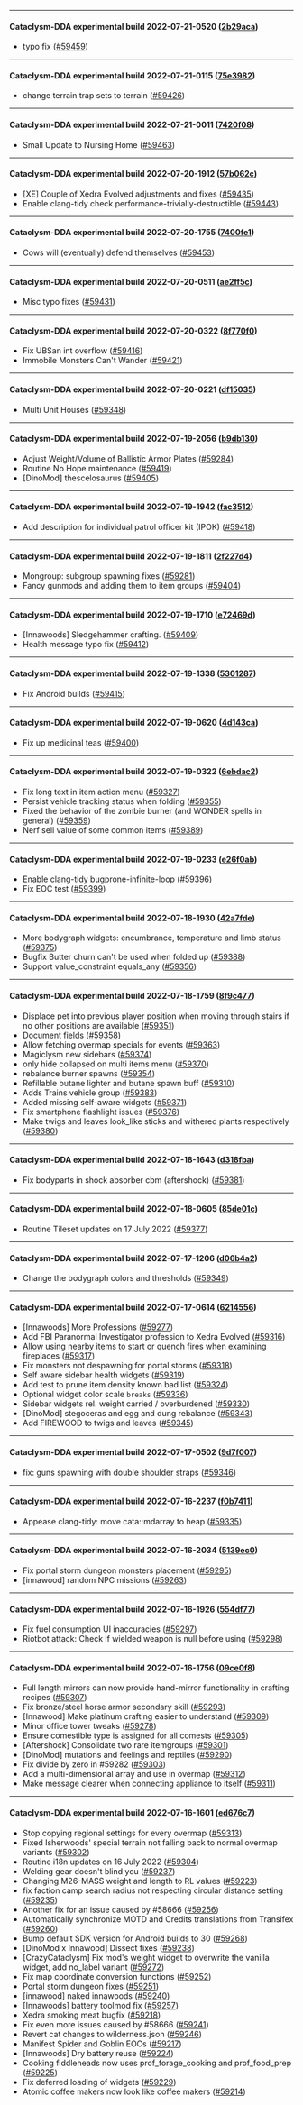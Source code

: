 
---

#### Cataclysm-DDA experimental build 2022-07-21-0520 ([2b29aca](https://github.com/CleverRaven/Cataclysm-DDA/releases/tag/cdda-experimental-2022-07-21-0520))

* typo fix ([#59459](https://github.com/CleverRaven/Cataclysm-DDA/pull/59459))

---

#### Cataclysm-DDA experimental build 2022-07-21-0115 ([75e3982](https://github.com/CleverRaven/Cataclysm-DDA/releases/tag/cdda-experimental-2022-07-21-0115))

* change terrain trap sets to terrain ([#59426](https://github.com/CleverRaven/Cataclysm-DDA/pull/59426))

---

#### Cataclysm-DDA experimental build 2022-07-21-0011 ([7420f08](https://github.com/CleverRaven/Cataclysm-DDA/releases/tag/cdda-experimental-2022-07-21-0011))

* Small Update to Nursing Home ([#59463](https://github.com/CleverRaven/Cataclysm-DDA/pull/59463))

---

#### Cataclysm-DDA experimental build 2022-07-20-1912 ([57b062c](https://github.com/CleverRaven/Cataclysm-DDA/releases/tag/cdda-experimental-2022-07-20-1912))

* [XE] Couple of Xedra Evolved adjustments and fixes ([#59435](https://github.com/CleverRaven/Cataclysm-DDA/pull/59435))
* Enable clang-tidy check performance-trivially-destructible ([#59443](https://github.com/CleverRaven/Cataclysm-DDA/pull/59443))

---

#### Cataclysm-DDA experimental build 2022-07-20-1755 ([7400fe1](https://github.com/CleverRaven/Cataclysm-DDA/releases/tag/cdda-experimental-2022-07-20-1755))

* Cows will (eventually) defend themselves ([#59453](https://github.com/CleverRaven/Cataclysm-DDA/pull/59453))

---

#### Cataclysm-DDA experimental build 2022-07-20-0511 ([ae2ff5c](https://github.com/CleverRaven/Cataclysm-DDA/releases/tag/cdda-experimental-2022-07-20-0511))

* Misc typo fixes ([#59431](https://github.com/CleverRaven/Cataclysm-DDA/pull/59431))

---

#### Cataclysm-DDA experimental build 2022-07-20-0322 ([8f770f0](https://github.com/CleverRaven/Cataclysm-DDA/releases/tag/cdda-experimental-2022-07-20-0322))

* Fix UBSan int overflow ([#59416](https://github.com/CleverRaven/Cataclysm-DDA/pull/59416))
* Immobile Monsters Can't Wander ([#59421](https://github.com/CleverRaven/Cataclysm-DDA/pull/59421))

---

#### Cataclysm-DDA experimental build 2022-07-20-0221 ([df15035](https://github.com/CleverRaven/Cataclysm-DDA/releases/tag/cdda-experimental-2022-07-20-0221))

* Multi Unit Houses ([#59348](https://github.com/CleverRaven/Cataclysm-DDA/pull/59348))

---

#### Cataclysm-DDA experimental build 2022-07-19-2056 ([b9db130](https://github.com/CleverRaven/Cataclysm-DDA/releases/tag/cdda-experimental-2022-07-19-2056))

* Adjust Weight/Volume of Ballistic Armor Plates ([#59284](https://github.com/CleverRaven/Cataclysm-DDA/pull/59284))
* Routine No Hope maintenance ([#59419](https://github.com/CleverRaven/Cataclysm-DDA/pull/59419))
* [DinoMod] thescelosaurus ([#59405](https://github.com/CleverRaven/Cataclysm-DDA/pull/59405))

---

#### Cataclysm-DDA experimental build 2022-07-19-1942 ([fac3512](https://github.com/CleverRaven/Cataclysm-DDA/releases/tag/cdda-experimental-2022-07-19-1942))

* Add description for individual patrol officer kit (IPOK) ([#59418](https://github.com/CleverRaven/Cataclysm-DDA/pull/59418))

---

#### Cataclysm-DDA experimental build 2022-07-19-1811 ([2f227d4](https://github.com/CleverRaven/Cataclysm-DDA/releases/tag/cdda-experimental-2022-07-19-1811))

* Mongroup: subgroup spawning fixes ([#59281](https://github.com/CleverRaven/Cataclysm-DDA/pull/59281))
* Fancy gunmods and adding them to item groups ([#59404](https://github.com/CleverRaven/Cataclysm-DDA/pull/59404))

---

#### Cataclysm-DDA experimental build 2022-07-19-1710 ([e72469d](https://github.com/CleverRaven/Cataclysm-DDA/releases/tag/cdda-experimental-2022-07-19-1710))

* [Innawoods] Sledgehammer crafting. ([#59409](https://github.com/CleverRaven/Cataclysm-DDA/pull/59409))
* Health message typo fix ([#59412](https://github.com/CleverRaven/Cataclysm-DDA/pull/59412))

---

#### Cataclysm-DDA experimental build 2022-07-19-1338 ([5301287](https://github.com/CleverRaven/Cataclysm-DDA/releases/tag/cdda-experimental-2022-07-19-1338))

* Fix Android builds ([#59415](https://github.com/CleverRaven/Cataclysm-DDA/pull/59415))

---

#### Cataclysm-DDA experimental build 2022-07-19-0620 ([4d143ca](https://github.com/CleverRaven/Cataclysm-DDA/releases/tag/cdda-experimental-2022-07-19-0620))

* Fix up medicinal teas ([#59400](https://github.com/CleverRaven/Cataclysm-DDA/pull/59400))

---

#### Cataclysm-DDA experimental build 2022-07-19-0322 ([6ebdac2](https://github.com/CleverRaven/Cataclysm-DDA/releases/tag/cdda-experimental-2022-07-19-0322))

* Fix long text in item action menu ([#59327](https://github.com/CleverRaven/Cataclysm-DDA/pull/59327))
* Persist vehicle tracking status when folding ([#59355](https://github.com/CleverRaven/Cataclysm-DDA/pull/59355))
* Fixed the behavior of the zombie burner (and WONDER spells in general) ([#59359](https://github.com/CleverRaven/Cataclysm-DDA/pull/59359))
* Nerf sell value of some common items ([#59389](https://github.com/CleverRaven/Cataclysm-DDA/pull/59389))

---

#### Cataclysm-DDA experimental build 2022-07-19-0233 ([e26f0ab](https://github.com/CleverRaven/Cataclysm-DDA/releases/tag/cdda-experimental-2022-07-19-0233))

* Enable clang-tidy bugprone-infinite-loop ([#59396](https://github.com/CleverRaven/Cataclysm-DDA/pull/59396))
* Fix EOC test ([#59399](https://github.com/CleverRaven/Cataclysm-DDA/pull/59399))

---

#### Cataclysm-DDA experimental build 2022-07-18-1930 ([42a7fde](https://github.com/CleverRaven/Cataclysm-DDA/releases/tag/cdda-experimental-2022-07-18-1930))

* More bodygraph widgets: encumbrance, temperature and limb status ([#59375](https://github.com/CleverRaven/Cataclysm-DDA/pull/59375))
* Bugfix Butter churn can't be used when folded up ([#59388](https://github.com/CleverRaven/Cataclysm-DDA/pull/59388))
* Support value_constraint equals_any ([#59356](https://github.com/CleverRaven/Cataclysm-DDA/pull/59356))

---

#### Cataclysm-DDA experimental build 2022-07-18-1759 ([8f9c477](https://github.com/CleverRaven/Cataclysm-DDA/releases/tag/cdda-experimental-2022-07-18-1759))

* Displace pet into previous player position when moving through stairs if no other positions are available ([#59351](https://github.com/CleverRaven/Cataclysm-DDA/pull/59351))
* Document fields ([#59358](https://github.com/CleverRaven/Cataclysm-DDA/pull/59358))
* Allow fetching overmap specials for events ([#59363](https://github.com/CleverRaven/Cataclysm-DDA/pull/59363))
* Magiclysm new sidebars ([#59374](https://github.com/CleverRaven/Cataclysm-DDA/pull/59374))
* only hide collapsed on multi items menu ([#59370](https://github.com/CleverRaven/Cataclysm-DDA/pull/59370))
* rebalance burner spawns ([#59354](https://github.com/CleverRaven/Cataclysm-DDA/pull/59354))
* Refillable butane lighter and butane spawn buff ([#59310](https://github.com/CleverRaven/Cataclysm-DDA/pull/59310))
* Adds Trains vehicle group ([#59383](https://github.com/CleverRaven/Cataclysm-DDA/pull/59383))
* Added missing self-aware widgets ([#59371](https://github.com/CleverRaven/Cataclysm-DDA/pull/59371))
* Fix smartphone flashlight issues ([#59376](https://github.com/CleverRaven/Cataclysm-DDA/pull/59376))
* Make twigs and leaves look_like sticks and withered plants respectively ([#59380](https://github.com/CleverRaven/Cataclysm-DDA/pull/59380))

---

#### Cataclysm-DDA experimental build 2022-07-18-1643 ([d318fba](https://github.com/CleverRaven/Cataclysm-DDA/releases/tag/cdda-experimental-2022-07-18-1643))

* Fix bodyparts in shock absorber cbm (aftershock) ([#59381](https://github.com/CleverRaven/Cataclysm-DDA/pull/59381))

---

#### Cataclysm-DDA experimental build 2022-07-18-0605 ([85de01c](https://github.com/CleverRaven/Cataclysm-DDA/releases/tag/cdda-experimental-2022-07-18-0605))

* Routine Tileset updates on 17 July 2022 ([#59377](https://github.com/CleverRaven/Cataclysm-DDA/pull/59377))

---

#### Cataclysm-DDA experimental build 2022-07-17-1206 ([d06b4a2](https://github.com/CleverRaven/Cataclysm-DDA/releases/tag/cdda-experimental-2022-07-17-1206))

* Change the bodygraph colors and thresholds ([#59349](https://github.com/CleverRaven/Cataclysm-DDA/pull/59349))

---

#### Cataclysm-DDA experimental build 2022-07-17-0614 ([6214556](https://github.com/CleverRaven/Cataclysm-DDA/releases/tag/cdda-experimental-2022-07-17-0614))

* [Innawoods] More Professions ([#59277](https://github.com/CleverRaven/Cataclysm-DDA/pull/59277))
* Add FBI Paranormal Investigator profession to Xedra Evolved ([#59316](https://github.com/CleverRaven/Cataclysm-DDA/pull/59316))
* Allow using nearby items to start or quench fires when examining fireplaces ([#59317](https://github.com/CleverRaven/Cataclysm-DDA/pull/59317))
* Fix monsters not despawning for portal storms ([#59318](https://github.com/CleverRaven/Cataclysm-DDA/pull/59318))
* Self aware sidebar health widgets ([#59319](https://github.com/CleverRaven/Cataclysm-DDA/pull/59319))
* Add test to prune item density known bad list ([#59324](https://github.com/CleverRaven/Cataclysm-DDA/pull/59324))
* Optional widget color scale `breaks` ([#59336](https://github.com/CleverRaven/Cataclysm-DDA/pull/59336))
* Sidebar widgets rel. weight carried / overburdened ([#59330](https://github.com/CleverRaven/Cataclysm-DDA/pull/59330))
* [DinoMod] stegoceras and egg and dung rebalance ([#59343](https://github.com/CleverRaven/Cataclysm-DDA/pull/59343))
* Add FIREWOOD to twigs and leaves ([#59345](https://github.com/CleverRaven/Cataclysm-DDA/pull/59345))

---

#### Cataclysm-DDA experimental build 2022-07-17-0502 ([9d7f007](https://github.com/CleverRaven/Cataclysm-DDA/releases/tag/cdda-experimental-2022-07-17-0502))

* fix: guns spawning with double shoulder straps ([#59346](https://github.com/CleverRaven/Cataclysm-DDA/pull/59346))

---

#### Cataclysm-DDA experimental build 2022-07-16-2237 ([f0b7411](https://github.com/CleverRaven/Cataclysm-DDA/releases/tag/cdda-experimental-2022-07-16-2237))

* Appease clang-tidy: move cata::mdarray to heap ([#59335](https://github.com/CleverRaven/Cataclysm-DDA/pull/59335))

---

#### Cataclysm-DDA experimental build 2022-07-16-2034 ([5139ec0](https://github.com/CleverRaven/Cataclysm-DDA/releases/tag/cdda-experimental-2022-07-16-2034))

* Fix portal storm dungeon monsters placement ([#59295](https://github.com/CleverRaven/Cataclysm-DDA/pull/59295))
* [innawood] random NPC missions ([#59263](https://github.com/CleverRaven/Cataclysm-DDA/pull/59263))

---

#### Cataclysm-DDA experimental build 2022-07-16-1926 ([554df77](https://github.com/CleverRaven/Cataclysm-DDA/releases/tag/cdda-experimental-2022-07-16-1926))

* Fix fuel consumption UI inaccuracies ([#59297](https://github.com/CleverRaven/Cataclysm-DDA/pull/59297))
* Riotbot attack: Check if wielded weapon is null before using ([#59298](https://github.com/CleverRaven/Cataclysm-DDA/pull/59298))

---

#### Cataclysm-DDA experimental build 2022-07-16-1756 ([09ce0f8](https://github.com/CleverRaven/Cataclysm-DDA/releases/tag/cdda-experimental-2022-07-16-1756))

* Full length mirrors can now provide hand-mirror functionality in crafting recipes ([#59307](https://github.com/CleverRaven/Cataclysm-DDA/pull/59307))
* Fix bronze/steel horse armor secondary skill ([#59293](https://github.com/CleverRaven/Cataclysm-DDA/pull/59293))
* [Innawood] Make platinum crafting easier to understand ([#59309](https://github.com/CleverRaven/Cataclysm-DDA/pull/59309))
* Minor office tower tweaks ([#59278](https://github.com/CleverRaven/Cataclysm-DDA/pull/59278))
* Ensure comestible type is assigned for all comests ([#59305](https://github.com/CleverRaven/Cataclysm-DDA/pull/59305))
* [Aftershock] Consolidate two rare itemgroups ([#59301](https://github.com/CleverRaven/Cataclysm-DDA/pull/59301))
* [DinoMod] mutations and feelings and reptiles ([#59290](https://github.com/CleverRaven/Cataclysm-DDA/pull/59290))
* Fix divide by zero in #59282 ([#59303](https://github.com/CleverRaven/Cataclysm-DDA/pull/59303))
* Add a multi-dimensional array and use in overmap ([#59312](https://github.com/CleverRaven/Cataclysm-DDA/pull/59312))
* Make message clearer when connecting appliance to itself ([#59311](https://github.com/CleverRaven/Cataclysm-DDA/pull/59311))

---

#### Cataclysm-DDA experimental build 2022-07-16-1601 ([ed676c7](https://github.com/CleverRaven/Cataclysm-DDA/releases/tag/cdda-experimental-2022-07-16-1601))

* Stop copying regional settings for every overmap ([#59313](https://github.com/CleverRaven/Cataclysm-DDA/pull/59313))
* Fixed Isherwoods' special terrain not falling back to normal overmap variants ([#59302](https://github.com/CleverRaven/Cataclysm-DDA/pull/59302))
* Routine i18n updates on 16 July 2022 ([#59304](https://github.com/CleverRaven/Cataclysm-DDA/pull/59304))
* Welding gear doesn't blind you ([#59237](https://github.com/CleverRaven/Cataclysm-DDA/pull/59237))
* Changing M26-MASS weight and length to RL values ([#59223](https://github.com/CleverRaven/Cataclysm-DDA/pull/59223))
* fix faction camp search radius not respecting circular distance setting ([#59235](https://github.com/CleverRaven/Cataclysm-DDA/pull/59235))
* Another fix for an issue caused by #58666 ([#59256](https://github.com/CleverRaven/Cataclysm-DDA/pull/59256))
* Automatically synchronize MOTD and Credits translations from Transifex ([#59260](https://github.com/CleverRaven/Cataclysm-DDA/pull/59260))
* Bump default SDK version for Android builds to 30 ([#59268](https://github.com/CleverRaven/Cataclysm-DDA/pull/59268))
* [DinoMod x Innawood] Dissect fixes ([#59238](https://github.com/CleverRaven/Cataclysm-DDA/pull/59238))
* [CrazyCataclysm] Fix mod's weight widget to overwrite the vanilla widget, add no_label variant ([#59272](https://github.com/CleverRaven/Cataclysm-DDA/pull/59272))
* Fix map coordinate conversion functions ([#59252](https://github.com/CleverRaven/Cataclysm-DDA/pull/59252))
* Portal storm dungeon fixes ([#59251](https://github.com/CleverRaven/Cataclysm-DDA/pull/59251))
* [innawood] naked innawoods ([#59240](https://github.com/CleverRaven/Cataclysm-DDA/pull/59240))
* [Innawoods] battery toolmod fix ([#59257](https://github.com/CleverRaven/Cataclysm-DDA/pull/59257))
* Xedra smoking meat bugfix ([#59218](https://github.com/CleverRaven/Cataclysm-DDA/pull/59218))
* Fix even more issues caused by #58666 ([#59241](https://github.com/CleverRaven/Cataclysm-DDA/pull/59241))
* Revert cat changes to wilderness.json ([#59246](https://github.com/CleverRaven/Cataclysm-DDA/pull/59246))
* Manifest Spider and Goblin EOCs  ([#59217](https://github.com/CleverRaven/Cataclysm-DDA/pull/59217))
* [Innawoods] Dry battery reuse ([#59224](https://github.com/CleverRaven/Cataclysm-DDA/pull/59224))
* Cooking fiddleheads now uses prof_forage_cooking and prof_food_prep ([#59225](https://github.com/CleverRaven/Cataclysm-DDA/pull/59225))
* Fix deferred loading of widgets ([#59229](https://github.com/CleverRaven/Cataclysm-DDA/pull/59229))
* Atomic coffee makers now look like coffee makers ([#59214](https://github.com/CleverRaven/Cataclysm-DDA/pull/59214))
